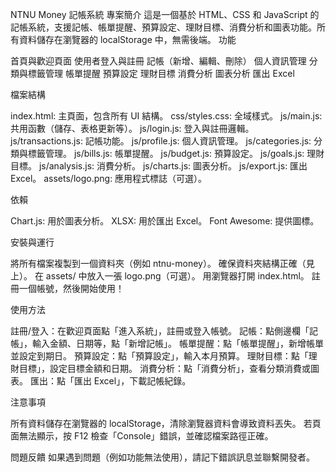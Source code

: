 NTNU Money 記帳系統
專案簡介
這是一個基於 HTML、CSS 和 JavaScript 的記帳系統，支援記帳、帳單提醒、預算設定、理財目標、消費分析和圖表功能。所有資料儲存在瀏覽器的 localStorage 中，無需後端。
功能

首頁與歡迎頁面
使用者登入與註冊
記帳（新增、編輯、刪除）
個人資訊管理
分類與標籤管理
帳單提醒
預算設定
理財目標
消費分析
圖表分析
匯出 Excel

檔案結構

index.html: 主頁面，包含所有 UI 結構。
css/styles.css: 全域樣式。
js/main.js: 共用函數（儲存、表格更新等）。
js/login.js: 登入與註冊邏輯。
js/transactions.js: 記帳功能。
js/profile.js: 個人資訊管理。
js/categories.js: 分類與標籤管理。
js/bills.js: 帳單提醒。
js/budget.js: 預算設定。
js/goals.js: 理財目標。
js/analysis.js: 消費分析。
js/charts.js: 圖表分析。
js/export.js: 匯出 Excel。
assets/logo.png: 應用程式標誌（可選）。

依賴

Chart.js: 用於圖表分析。
XLSX: 用於匯出 Excel。
Font Awesome: 提供圖標。

安裝與運行

將所有檔案複製到一個資料夾（例如 ntnu-money）。
確保資料夾結構正確（見上）。
在 assets/ 中放入一張 logo.png（可選）。
用瀏覽器打開 index.html。
註冊一個帳號，然後開始使用！

使用方法

註冊/登入：在歡迎頁面點「進入系統」，註冊或登入帳號。
記帳：點側邊欄「記帳」，輸入金額、日期等，點「新增記帳」。
帳單提醒：點「帳單提醒」，新增帳單並設定到期日。
預算設定：點「預算設定」，輸入本月預算。
理財目標：點「理財目標」，設定目標金額和日期。
消費分析：點「消費分析」，查看分類消費或圖表。
匯出：點「匯出 Excel」，下載記帳紀錄。

注意事項

所有資料儲存在瀏覽器的 localStorage，清除瀏覽器資料會導致資料丟失。
若頁面無法顯示，按 F12 檢查「Console」錯誤，並確認檔案路徑正確。

問題反饋
如果遇到問題（例如功能無法使用），請記下錯誤訊息並聯繫開發者。
